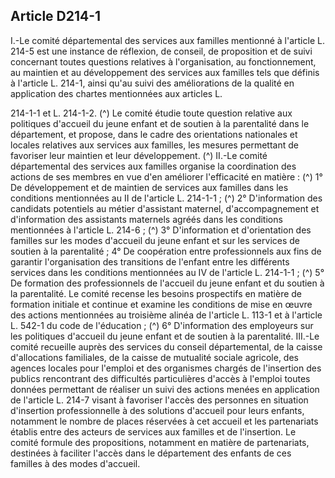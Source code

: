 ## Article D214-1

I.-Le comité départemental des services aux familles mentionné à l'article L. 214-5 est une instance de
réflexion, de conseil, de proposition et de suivi concernant toutes questions relatives à l'organisation, au
fonctionnement, au maintien et au développement des services aux familles tels que définis à l'article L.
214-1, ainsi qu'au suivi des améliorations de la qualité en application des chartes mentionnées aux articles L.

214-1-1 et L. 214-1-2. (^)
Le comité étudie toute question relative aux politiques d'accueil du jeune enfant et de soutien à la parentalité
dans le département, et propose, dans le cadre des orientations nationales et locales relatives aux services aux
familles, les mesures permettant de favoriser leur maintien et leur développement. (^)
II.-Le comité départemental des services aux familles organise la coordination des actions de ses membres en
vue d'en améliorer l'efficacité en matière : (^)
1° De développement et de maintien de services aux familles dans les conditions mentionnées au II de
l'article L. 214-1-1 ; (^)
2° D'information des candidats potentiels au métier d'assistant maternel, d'accompagnement et d'information
des assistants maternels agréés dans les conditions mentionnées à l'article L. 214-6 ; (^)
3° D'information et d'orientation des familles sur les modes d'accueil du jeune enfant et sur les services de
soutien à la parentalité ;
4° De coopération entre professionnels aux fins de garantir l'organisation des transitions de l'enfant entre les
différents services dans les conditions mentionnées au IV de l'article L. 214-1-1 ; (^)
5° De formation des professionnels de l'accueil du jeune enfant et du soutien à la parentalité. Le comité
recense les besoins prospectifs en matière de formation initiale et continue et examine les conditions de mise
en œuvre des actions mentionnées au troisième alinéa de l'article L. 113-1 et à l'article L. 542-1 du code de
l'éducation ; (^)
6° D'information des employeurs sur les politiques d'accueil du jeune enfant et de soutien à la parentalité.
III.-Le comité recueille auprès des services du conseil départemental, de la caisse d'allocations familiales,
de la caisse de mutualité sociale agricole, des agences locales pour l'emploi et des organismes chargés de
l'insertion des publics rencontrant des difficultés particulières d'accès à l'emploi toutes données permettant
de réaliser un suivi des actions menées en application de l'article L. 214-7 visant à favoriser l'accès des
personnes en situation d'insertion professionnelle à des solutions d'accueil pour leurs enfants, notamment le
nombre de places réservées à cet accueil et les partenariats établis entre des acteurs de services aux familles
et de l'insertion. Le comité formule des propositions, notamment en matière de partenariats, destinées à
faciliter l'accès dans le département des enfants de ces familles à des modes d'accueil.


